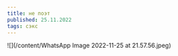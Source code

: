 ```yaml
---
title: не поэт
published: 25.11.2022
tags: сэкс
---
```


![](/content/WhatsApp Image 2022-11-25 at 21.57.56.jpeg)
